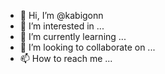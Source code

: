 - 👋 Hi, I’m @kabigonn
- 👀 I’m interested in ...
- 🌱 I’m currently learning ...
- 💞️ I’m looking to collaborate on ...
- 📫 How to reach me ...

<!---
kabigonn/kabigonn is a ✨ special ✨ repository because its `README.md` (this file) appears on your GitHub profile.
You can click the Preview link to take a look at your changes.
--->
